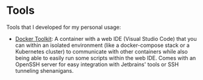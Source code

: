 # Tools

Tools that I developed for my personal usage:

- [Docker Toolkit](docker/toolkit): A container with a web IDE (Visual Studio Code) that you can within an isolated
  environment (like a docker-compose stack or a Kubernetes cluster) to communicate with other containers while also
  being able to easily run some scripts within the web IDE. Comes with an OpenSSH server for easy integration with
  Jetbrains' tools or SSH tunneling shenanigans.